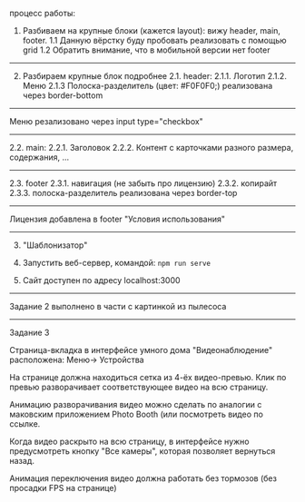процесс работы:

1. Разбиваем на крупные блоки (кажется layout): вижу header, main, footer.
   1.1 Данную вёрстку буду пробовать реализовать с помощью grid
   1.2 Обратить внимание, что в мобильной версии нет footer

---

2. Разбираем крупные блок подробнее
   2.1. header:
   2.1.1. Логотип
   2.1.2. Меню
   2.1.3 Полоска-разделитель (цвет: #F0F0F0;) реализована через border-bottom

---

Меню резализовано через input type="checkbox"

---

2.2. main:
2.2.1. Заголовок
2.2.2. Контент с карточками разного размера, содержания, ...

---

2.3. footer
2.3.1. навигация (не забыть про лицензию)
2.3.2. копирайт
2.3.3. полоска-разделитель реализована через border-top

---

Лицензия добавлена в footer "Условия использования"

---

3. "Шаблонизатор"

4. Запустить веб-сервер, командой: `npm run serve`
5. Сайт доступен по адресу localhost:3000


---
Задание 2 выполнено в части с картинкой из пылесоса

---
Задание 3 

Страница-вкладка в интерфейсе умного дома "Видеонаблюдение" расположена: Меню-> Устройства

На странице должна находиться сетка из 4-ёх видео-превью. Клик по превью разворачивает соответствующее видео на всю страницу.

Анимацию разворачивания видео можно сделать по аналогии с маковским приложением Photo Booth (или посмотреть видео по ссылке.

Когда видео раскрыто на всю страницу, в интерфейсе нужно предусмотреть кнопку "Все камеры", которая позволяет вернуться назад.

Анимация переключения видео должна работать без тормозов (без просадки FPS на странице)
